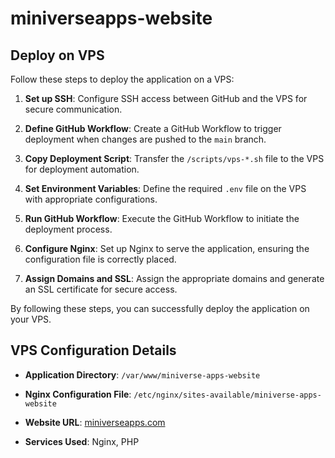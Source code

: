 # miniverseapps-website

## Deploy on VPS

Follow these steps to deploy the application on a VPS:

1. **Set up SSH**: Configure SSH access between GitHub and the VPS for secure communication.

2. **Define GitHub Workflow**: Create a GitHub Workflow to trigger deployment when changes are pushed to the `main` branch.

3. **Copy Deployment Script**: Transfer the `/scripts/vps-*.sh` file to the VPS for deployment automation.

4. **Set Environment Variables**: Define the required `.env` file on the VPS with appropriate configurations.

5. **Run GitHub Workflow**: Execute the GitHub Workflow to initiate the deployment process.

6. **Configure Nginx**: Set up Nginx to serve the application, ensuring the configuration file is correctly placed.

7. **Assign Domains and SSL**: Assign the appropriate domains and generate an SSL certificate for secure access.

By following these steps, you can successfully deploy the application on your VPS.

## VPS Configuration Details

- **Application Directory**: `/var/www/miniverse-apps-website`

- **Nginx Configuration File**: `/etc/nginx/sites-available/miniverse-apps-website`

- **Website URL**: [miniverseapps.com](https://miniverseapps.com)

- **Services Used**: Nginx, PHP
